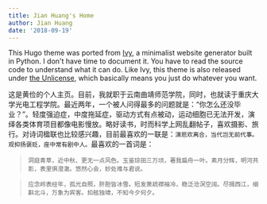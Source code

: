 ```yaml
---
title: Jian Huang's Home
author: Jian Huang
date: '2018-09-19'
---
```




This Hugo theme was ported from [Ivy](https://github.com/dmulholland/ivy), a minimalist website generator built in Python. I don't have time to document it. You have to read the source code to understand what it can do. Like Ivy, this theme is also released under [the Unlicense](https://en.wikipedia.org/wiki/Unlicense), which basically means you just do whatever you want.

这是黄俭的个人主页。目前，我就职于云南曲靖师范学院，同时，也就读于重庆大学光电工程学院。最近两年，一个被人问得最多的问题就是：“你怎么还没毕业？”。轻度强迫症，中度拖延症，驱动方式有点被动，运动细胞已无法开发，演绎各类体育项目都像电影慢放。略好读书，时而科学上网乱翻帖子，喜欢摄影、旅行。对诗词楹联也比较感兴趣，目前最喜欢的一联是：`演悲欢离合，当代岂无前代事。观抑扬褒贬，座中常有剧中人。`最喜欢的一首词是：

>`洞庭青草，近中秋、更无一点风色。玉鉴琼田三万顷，著我扁舟一叶。素月分辉，明河共影，表里俱澄澈。悠然心会，妙处难与君说。`

>`应念岭表经年，孤光自照，肝胆皆冰雪。短发萧疏襟袖冷，稳泛沧溟空阔。尽揖西江，细斟北斗，万象为宾客。扣舷独啸，不知今夕何夕。`